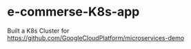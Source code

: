 # e-commerse-K8s-app 
Built a K8s Cluster for https://github.com/GoogleCloudPlatform/microservices-demo

